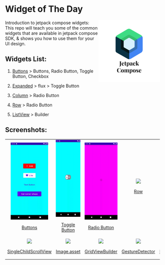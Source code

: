 # Widget of The Day

<img align="right" src="assets/thumbnail.png" height="200"></img>
Introduction to jetpack compose widgets: This repo will teach you some of the common widgets that are available in jetpack compose SDK, & shows you how to use them for your UI design.<br>
## Widgets List:

1. [Buttons](app/src/main/java/com/example/composewidgets/widgets/buttons/Buttons.kt) > Buttons, Radio Button, Toggle Button, Checkbox
2. [Expanded](/lib/2_expanded/expanded.dart) > flux > Toggle Button
3. [Column](/lib/3_column&row/column.dart) > Radio Button
4. [Row](/lib/3_column&row/column.dart) > Radio Button

5. [ListView](/lib/4_listview&builder/listview.dart) > Builder


## Screenshots:

<table align="center" style="margin: 0px auto;">
  <tr>
    <td>
        <div style="text-align: center;">
            <img src="assets/images/buttons.gif" height="250px"/>
            <p><a href="app/src/main/java/com/example/composewidgets/widgets/buttons/Buttons.kt" target="_blank">Buttons</a></p>
        </div>
    </td>
    <td>
        <div style="text-align: center;">
            <img src="assets/images/toggle.gif" height="250px"/>
            <p><a href="app/src/main/java/com/example/composewidgets/widgets/buttons/CustomToggleButton.kt" target="_blank">Toggle Button</a></p>
        </div>
    </td>
    <td>
        <div style="text-align: center;">
            <img src="assets/images/radio_button.gif" height="250px"/>
            <p><a href="app/src/main/java/com/example/composewidgets/widgets/buttons/RadioButton.kt" target="_blank">Radio Button</a></p>
        </div>
    </td>
    <td>
        <div style="text-align: center;">
            <img src="screenshots/3_row.png" height="250px"/>
            <p><a href="/lib/3_column&row/row.dart" target="_blank">Row</a></p>
        </div>
    </td>
    <td>
        <div style="text-align: center;">
            <img src="screenshots/4_listview.gif" height="250px"/>
            <p><a href="/lib/4_listview&builder/listview.dart" target="_blank">ListView & Builder</a></p>
        </div>
    </td>
  </tr>
  <tr>
    <td>
        <div style="text-align: center;">
            <img src="screenshots/5_single_child_scrollview.gif" height="250px"/>
            <p><a href="/lib/5_single_child_scroll_view/single_child_scroll_view.dart" target="_blank">SingleChildScrollView</a></p>
        </div>
    </td>
    <td>
        <div style="text-align: center;">
            <img src="screenshots/6_image.asset.png" height="250px"/>
            <p><a href="/lib/6_image.asset/image_asset.dart" target="_blank">Image.asset</a></p>
        </div>
    </td>
    <td>
        <div style="text-align: center;">
            <img src="screenshots/7_gridview.gif" height="250px"/>
            <p><a href="/lib/7_gridview&builder/gridview.dart" target="_blank">GridViewBuilder</a></p>
        </div>
    </td>
    <td>
        <div style="text-align: center;">
            <img src="screenshots/8_gesturedetect.gif" height="250px"/>
            <p><a href="/lib/8_gesturedetector/gesturedetector.dart" target="_blank">GestureDetector</a></p>
        </div>
    </td>
    <td>
        <div style="text-align: center;">
            <img src="screenshots/9_bottom_navigation_bar.gif" height="250px"/>
            <p><a href="/lib/9_bottom-nav_bar/bottomnavbar.dart" target="_blank">BottomNavBar</a></p>
        </div>
    </td>
  </tr>

</table>
